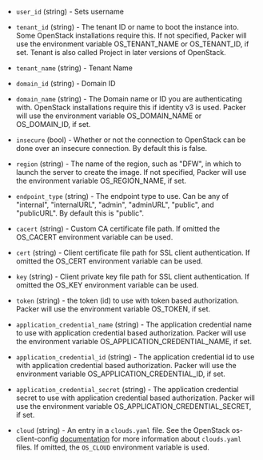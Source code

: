 <!-- Code generated from the comments of the AccessConfig struct in builder/openstack/access_config.go; DO NOT EDIT MANUALLY -->

-   `user_id` (string) - Sets username
    
-   `tenant_id` (string) - The tenant ID or name to boot the instance into. Some OpenStack
    installations require this. If not specified, Packer will use the
    environment variable OS_TENANT_NAME or OS_TENANT_ID, if set. Tenant is
    also called Project in later versions of OpenStack.
    
-   `tenant_name` (string) - Tenant Name
-   `domain_id` (string) - Domain ID
-   `domain_name` (string) - The Domain name or ID you are authenticating with. OpenStack
    installations require this if identity v3 is used. Packer will use the
    environment variable OS_DOMAIN_NAME or OS_DOMAIN_ID, if set.
    
-   `insecure` (bool) - Whether or not the connection to OpenStack can be done over an insecure
    connection. By default this is false.
    
-   `region` (string) - The name of the region, such as "DFW", in which to launch the server to
    create the image. If not specified, Packer will use the environment
    variable OS_REGION_NAME, if set.
    
-   `endpoint_type` (string) - The endpoint type to use. Can be any of "internal", "internalURL",
    "admin", "adminURL", "public", and "publicURL". By default this is
    "public".
    
-   `cacert` (string) - Custom CA certificate file path. If omitted the OS_CACERT environment
    variable can be used.
    
-   `cert` (string) - Client certificate file path for SSL client authentication. If omitted
    the OS_CERT environment variable can be used.
    
-   `key` (string) - Client private key file path for SSL client authentication. If omitted
    the OS_KEY environment variable can be used.
    
-   `token` (string) - the token (id) to use with token based authorization. Packer will use
    the environment variable OS_TOKEN, if set.
    
-   `application_credential_name` (string) - The application credential name to use with application credential based
    authorization. Packer will use the environment variable
    OS_APPLICATION_CREDENTIAL_NAME, if set.
    
-   `application_credential_id` (string) - The application credential id to use with application credential based
    authorization. Packer will use the environment variable
    OS_APPLICATION_CREDENTIAL_ID, if set.
    
-   `application_credential_secret` (string) - The application credential secret to use with application credential
    based authorization. Packer will use the environment variable
    OS_APPLICATION_CREDENTIAL_SECRET, if set.
    
-   `cloud` (string) - An entry in a `clouds.yaml` file. See the OpenStack os-client-config
    [documentation](https://docs.openstack.org/os-client-config/latest/user/configuration.html)
    for more information about `clouds.yaml` files. If omitted, the
    `OS_CLOUD` environment variable is used.
    
